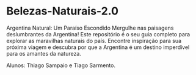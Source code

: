 # Belezas-Naturais-2.0
Argentina Natural: Um Paraíso Escondido Mergulhe nas paisagens deslumbrantes da Argentina! Este repositório é o seu guia completo para explorar as maravilhas naturais do país. Encontre inspiração para sua próxima viagem e descubra por que a Argentina é um destino imperdível para os amantes da natureza.

Alunos: Thiago Sampaio e Tiago Sarmento.
